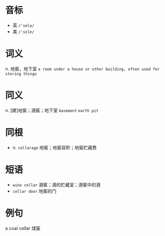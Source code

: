 # 音标

- 英 `/'selə/`
- 美 `/'sɛlɚ/`

# 词义

n. 地窑，地下室
`a room under a house or other building, often used for storing things`

# 同义

n. [建]地窖；酒窖；地下室
`basement` `earth pit`

# 同根

- n. `cellarage` 地窖；地窖容积；地窖贮藏费

# 短语

- `wine cellar` 酒窖；酒的贮藏室；酒窖中的酒
- `cellar door` 地窖的门

# 例句

a coal cellar
煤窖


